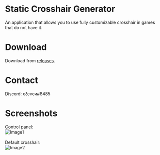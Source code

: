 # Static Crosshair Generator
An application that allows you to use fully customizable crosshair in games that do not have it.

# Download
Download from [releases](https://github.com/elefelen/Static-Crosshair-Generator/releases).

# Contact
Discord: єℓєνєи#8485

# Screenshots
Control panel:<br> ![Image1](https://github.com/elefelen/Static-Crosshair-Generator/blob/main/screenshots/1.png)<br><br>
Default crosshair:<br> ![Image2](https://github.com/elefelen/Static-Crosshair-Generator/blob/main/screenshots/2.png)
